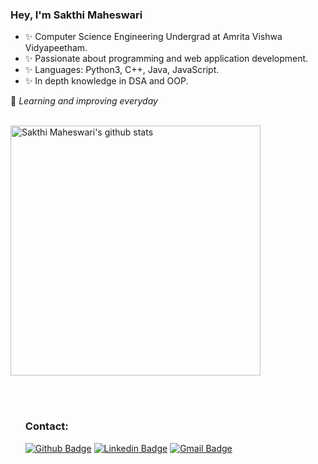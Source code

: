 

### Hey, I'm Sakthi Maheswari
- ✨ Computer Science Engineering Undergrad at Amrita Vishwa Vidyapeetham.
- ✨ Passionate about programming and web application development.
- ✨ Languages: Python3, C++, Java, JavaScript.
- ✨ In depth knowledge in DSA and OOP.

💪 *Learning and improving everyday*

<br />

<div/>
    <img align="centre" width="400" src="https://github-readme-stats.vercel.app/api?username=sakthimaheswari&show_icons=true&theme=dracula&count_private=true" alt="Sakthi Maheswari's github stats" />
    <ul align="left">
<br/><br/>

### Contact: 
[![Github Badge](https://img.shields.io/badge/-Github-000?style=flat-square&logo=Github&logoColor=white&link=https://github.com/lucasgdb)](https://github.com/sakthimaheswari)
[![Linkedin Badge](https://img.shields.io/badge/-LinkedIn-blue?style=flat-square&logo=Linkedin&logoColor=white&link=https://www.linkedin.com/in/ganapathi-subramanyam-jayam-2801801b5/)](https://www.linkedin.com/in/sakthimaheswari/)
[![Gmail Badge](https://img.shields.io/badge/-Gmail-c14438?style=flat-square&logo=Gmail&logoColor=white&link=mailto:jayam.ganapathi12@gmail.com)](mailto:a.sakthimaheswari@gmail.com)

